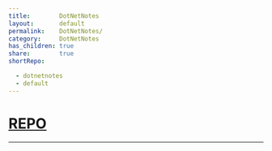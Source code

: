 ```yaml
---
title:        DotNetNotes
layout:       default
permalink:    DotNetNotes/
category:     DotNetNotes
has_children: true
share:        true
shortRepo:

  - dotnetnotes
  - default    
---
```


# [REPO](https://github.com/14paxton/DotNetNotes)

<link rel="modulepreload" href="/assets/js/imageLoader.js">
<script type="module" async src="/assets/js/imageLoader.js"></script>

***

<div id="imageContainer" style="display: block; width: auto; height: auto;" data-images='{"file": "dotNetImages.js" , "func": "loadImages"}'></div>